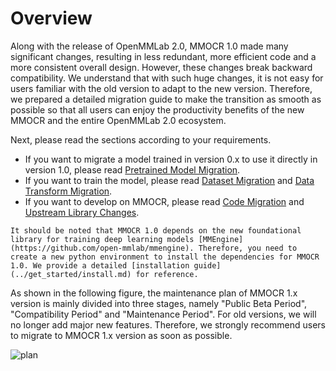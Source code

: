 # Overview

Along with the release of OpenMMLab 2.0, MMOCR 1.0 made many significant changes, resulting in less redundant, more efficient code and a more consistent overall design. However, these changes break backward compatibility. We understand that with such huge changes, it is not easy for users familiar with the old version to adapt to the new version. Therefore, we prepared a detailed migration guide to make the transition as smooth as possible so that all users can enjoy the productivity benefits of the new MMOCR and the entire OpenMMLab 2.0 ecosystem.

Next, please read the sections according to your requirements.

- If you want to migrate a model trained in version 0.x to use it directly in version 1.0, please read [Pretrained Model Migration](./model.md).
- If you want to train the model, please read [Dataset Migration](./dataset.md) and [Data Transform Migration](./transforms.md).
- If you want to develop on MMOCR, please read [Code Migration](code.md) and [Upstream Library Changes](https://github.com/open-mmlab/mmengine/tree/main/docs/en/migration).

```{note}
It should be noted that MMOCR 1.0 depends on the new foundational library for training deep learning models [MMEngine](https://github.com/open-mmlab/mmengine). Therefore, you need to create a new python environment to install the dependencies for MMOCR 1.0. We provide a detailed [installation guide](../get_started/install.md) for reference.
```

As shown in the following figure, the maintenance plan of MMOCR 1.x version is mainly divided into three stages, namely "Public Beta Period", "Compatibility Period" and "Maintenance Period". For old versions, we will no longer add major new features. Therefore, we strongly recommend users to migrate to MMOCR 1.x version as soon as possible.

![plan](https://user-images.githubusercontent.com/45810070/192927112-70c0108d-58ed-4c77-8a0a-9d9685a48333.png)
